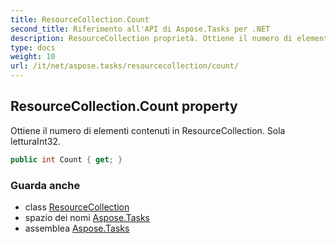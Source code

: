 ```yaml
---
title: ResourceCollection.Count
second_title: Riferimento all'API di Aspose.Tasks per .NET
description: ResourceCollection proprietà. Ottiene il numero di elementi contenuti in ResourceCollection.  Sola letturaInt32.
type: docs
weight: 10
url: /it/net/aspose.tasks/resourcecollection/count/
---
```

## ResourceCollection.Count property

Ottiene il numero di elementi contenuti in ResourceCollection.  Sola letturaInt32.

```csharp
public int Count { get; }
```

### Guarda anche

* class [ResourceCollection](../)
* spazio dei nomi [Aspose.Tasks](../../resourcecollection/)
* assemblea [Aspose.Tasks](../../../)


